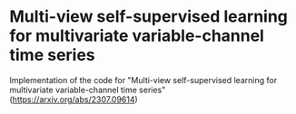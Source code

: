 # Multi-view self-supervised learning for multivariate variable-channel time series
Implementation of the code for "Multi-view self-supervised learning for multivariate variable-channel time series" (https://arxiv.org/abs/2307.09614)
